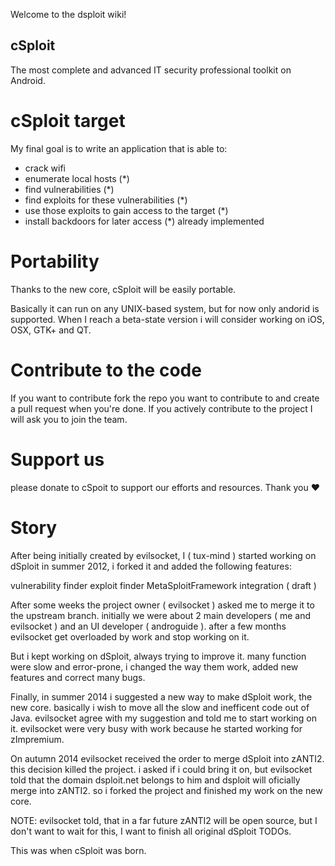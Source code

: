 Welcome to the dsploit wiki!

## **cSploit**
The most complete and advanced IT security professional toolkit on Android.

# **cSploit target**
My final goal is to write an application that is able to:

* crack wifi
* enumerate local hosts (*)
* find vulnerabilities (*)
* find exploits for these vulnerabilities (*)
* use those exploits to gain access to the target (*)
* install backdoors for later access
(*) already implemented

# **Portability**
Thanks to the new core, cSploit will be easily portable.

Basically it can run on any UNIX-based system, but for now only andorid is supported. When I reach a beta-state version i will consider working on iOS, OSX, GTK+ and QT.

# **Contribute to the code**
If you want to contribute fork the repo you want to contribute to and create a pull request when you're done. If you actively contribute to the project I will ask you to join the team.

# **Support us**
please donate to cSpoit to support our efforts and resources. Thank you :heart:

# **Story**
After being initially created by evilsocket, I ( tux-mind ) started working on dSploit in summer 2012, i forked it and added the following features:

vulnerability finder
exploit finder
MetaSploitFramework integration ( draft )

After some weeks the project owner ( evilsocket ) asked me to merge it to the upstream branch. initially we were about 2 main developers ( me and evilsocket ) and an UI developer ( androguide ). after a few months evilsocket get overloaded by work and stop working on it.

But i kept working on dSploit, always trying to improve it. many function were slow and error-prone, i changed the way them work, added new features and correct many bugs.

Finally, in summer 2014 i suggested a new way to make dSploit work, the new core. basically i wish to move all the slow and inefficent code out of Java. evilsocket agree with my suggestion and told me to start working on it. evilsocket were very busy with work because he started working for zImpremium.

On autumn 2014 evilsocket received the order to merge dSploit into zANTI2. this decision killed the project. i asked if i could bring it on, but evilsocket told that the domain dsploit.net belongs to him and dsploit will oficially merge into zANTI2. so i forked the project and finished my work on the new core.

NOTE: evilsocket told, that in a far future zANTI2 will be open source, but I don't want to wait for this, I want to finish all original dSploit TODOs.

This was when cSploit was born.